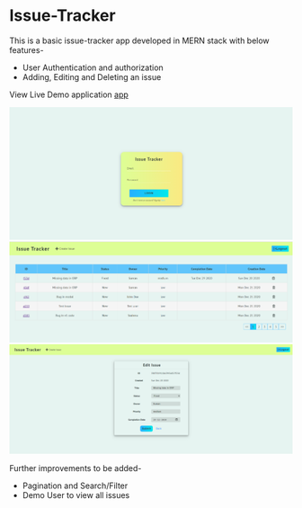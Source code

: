 # Issue-Tracker

This is a basic issue-tracker app developed in MERN stack with below features-
* User Authentication and authorization
* Adding, Editing and Deleting an issue 

View Live Demo application [app](https://issue-tracker-ap.herokuapp.com)

![Login](./login.PNG) ![Home](./List.PNG) ![Edit](./EDIT.PNG)

Further improvements to be added-
* Pagination and Search/Filter
* Demo User to view all issues

